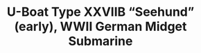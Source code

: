 ---
layout: product
title: "U-Boat Type XXVIIB “Seehund” (early), WWII German Midget Submarine"
price: "TBA" 
desc: "Maketa"
img_path: "/assets/img/ICM S.006.webp"
brand: "N/A"
available: false
special_offer: false
new: false
soon: false
cat: "010000"
subcat: "013600"
subsubcat: "0N/A"
sifra: "ICM S.006"
popular: false
---